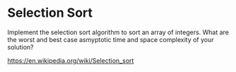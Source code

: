 # Selection Sort

Implement the selection sort algorithm to sort an array of integers. What are the worst and best case asmyptotic time and space complexity of your solution?

https://en.wikipedia.org/wiki/Selection_sort
